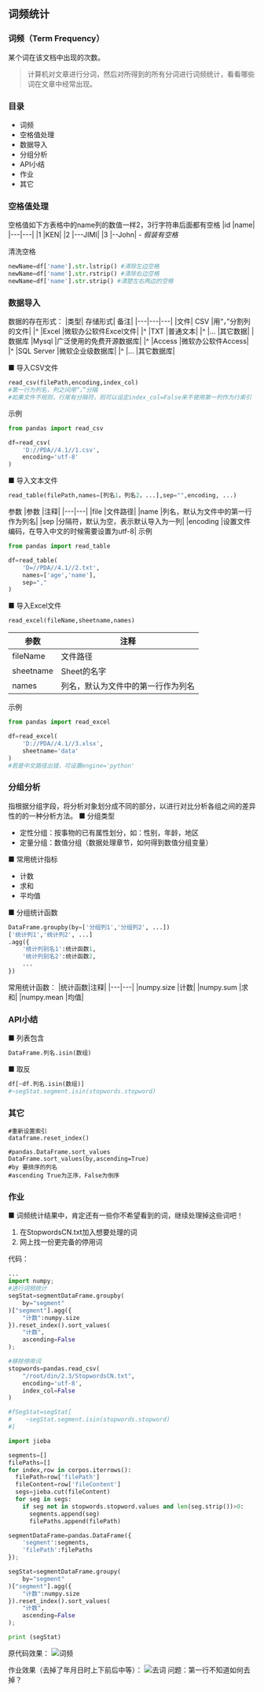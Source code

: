 ## 词频统计
### 词频（Term Frequency）
某个词在该文档中出现的次数。
> 计算机对文章进行分词，然后对所得到的所有分词进行词频统计，看看哪些词在文章中经常出现。

### 目录
* 词频
* 空格值处理
* 数据导入
* 分组分析
* API小结
* 作业
* 其它

### 空格值处理
空格值如下方表格中的name列的数值一样2，3行字符串后面都有空格
|id |name|
|---|---|
|1 |KEN|
|2 |---JIMI|
|3 |--John|
*- 假装有空格*

清洗空格
```python
newName=df['name'].str.lstrip() #清除左边空格
newName=df['name'].str.rstrip() #清除右边空格
newName=df['name'].str.strip() #清楚左右两边的空格
```

### 数据导入
数据的存在形式：
|类型| 存储形式| 备注|
|---|---|---|
|文件| CSV |用“，”分割列的文件|
|^ |Excel |微软办公软件Excel文件|
|^ |TXT |普通文本|
|^ |... |其它数据|
|数据库 |Mysql |广泛使用的免费开源数据库|
|^ |Access |微软办公软件Access|
|^ |SQL Server |微软企业级数据库|
|^ |... |其它数据库|

■ 导入CSV文件
```python
read_csv(filePath,encoding,index_col)
#第一行为列名，列之间用“，”分隔
#如果文件不规则，行尾有分隔符，则可以设定index_col=False来不使用第一列作为行索引
```
示例
```python
from pandas import read_csv

df=read_csv(
    'D://PDA//4.1//1.csv',
    encoding='utf-8'
)
```
■ 导入文本文件
```python
read_table(filePath,names=[列名1，列名2，...],sep="",encoding, ...)
```
参数
|参数 |注释|
|---|---|
|file |文件路径|
|name |列名，默认为文件中的第一行作为列名|
|sep |分隔符，默认为空，表示默认导入为一列|
|encoding |设置文件编码，在导入中文的时候需要设置为utf-8|
示例
```python
from pandas import read_table

df=read_table(
    'D=//PDA//4.1//2.txt',
    names=['age','name'],
    sep=","
)
```
■ 导入Excel文件
```python
read_excel(fileName,sheetname,names)
```
|参数 |注释|
|---|---|
|fileName |文件路径|
|sheetname |Sheet的名字|
|names |列名，默认为文件中的第一行作为列名|
示例
```python
from pandas import read_excel

df=read_excel(
    'D://PDA//4.1//3.xlsx',
    sheetname='data'
)
#若是中文路径出错，可设置engine='python'
```

### 分组分析
指根据分组字段，将分析对象划分成不同的部分，以进行对比分析各组之间的差异性的的一种分析方法。
■ 分组类型
* 定性分组：按事物的已有属性划分，如：性别，年龄，地区
* 定量分组：数值分组（数据处理章节，如何得到数值分组变量）

■ 常用统计指标
* 计数
* 求和
* 平均值

■ 分组统计函数
  ```python
  DataFrame.groupby(by=['分组列1','分组列2', ...])
  ['统计列1','统计列2', ...]
  .agg({
      '统计列别名1':统计函数1,
      '统计列别名2':统计函数2,
      ...
  })
  ```
  常用统计函数：
  |统计函数|注释|
  |---|---|
  |numpy.size |计数|
  |numpy.sum |求和|
  |numpy.mean |均值|

  ### API小结
■ 列表包含
```python
DataFrame.列名.isin(数组)
```
■ 取反
```python
df[~df.列名.isin(数组)]
#~segStat.segment.isin(stopwords.stopword)
```
### 其它
```shell
#重新设置索引
dataframe.reset_index()

#pandas.DataFrame.sort_values
DataFrame.sort_values(by,ascending=True)
#by 要排序的列名
#ascending True为正序，False为倒序
```

### 作业
■ 词频统计结果中，肯定还有一些你不希望看到的词，继续处理掉这些词吧！
1. 在StopwordsCN.txt加入想要处理的词
2. 网上找一份更完备的停用词

代码：
```python
...
import numpy;
#进行词频统计
segStat=segmentDataFrame.groupby(
    by="segment"
)["segment"].agg({
    "计数":numpy.size
}).reset_index().sort_values(
    "计数",
    ascending=False
);

#移除停用词
stopwords=pandas.read_csv(
    "/root/din/2.3/StopwordsCN.txt",
    encoding='utf-8',
    index_col=False
)

#fSegStat=segStat[
#    ~segStat.segment.isin(stopwords.stopword)
#]

import jieba

segments=[]
filePaths=[]
for index,row in corpos.iterrows():
  filePath=row['filePath']
  fileContent=row['fileContent']
  segs=jieba.cut(fileContent)
  for seg in segs:
    if seg not in stopwords.stopword.values and len(seg.strip())>0:
      segments.append(seg)
      filePaths.append(filePath)

segmentDataFrame=pandas.DataFrame({
    'segment':segments,
    'filePath':filePaths
});

segStat=segmentDataFrame.groupy(
    by="segment"
)["segment"].agg({
    "计数":numpy.size
}).reset_index().sort_values(
    "计数",
    ascending=False
);

print (segStat)
```

原代码效果：
![词频](assets/markdown-img-paste-20170717205142852.png)

作业效果（去掉了年月日时上下前后中等）：
![去词](assets/markdown-img-paste-20170718150235425.png)
问题：第一行不知道如何去掉？
